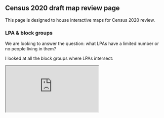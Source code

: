 ## Census 2020 draft map review page

This page is designed to house interactive maps for Census 2020 review.

### LPA & block groups

We are looking to answer the question: what LPAs have a limited number or no people living in them?

I looked at all the block groups where LPAs intersect:

<iframe src="http://www.januaryadvisors.com/wp-content/uploads/automaps/lpabg.html"></iframe>
